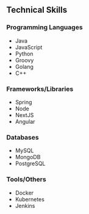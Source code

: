 ## Technical Skills

### Programming Languages
- Java
- JavaScript
- Python
- Groovy
- Golang
- C++

### Frameworks/Libraries
- Spring
- Node
- NextJS
- Angular

### Databases
- MySQL
- MongoDB
- PostgreSQL

### Tools/Others
- Docker
- Kubernetes
- Jenkins
